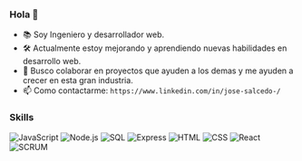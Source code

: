 
### Hola 👋


- 📚 Soy Ingeniero y desarrollador web.
- 🛠 Actualmente estoy mejorando y aprendiendo nuevas habilidades en desarrollo web.
- 🔎 Busco colaborar en proyectos que ayuden a los demas y me ayuden a crecer en esta gran industria.
- 📫 Como contactarme: `https://www.linkedin.com/in/jose-salcedo-/`


### Skills
![JavaScript](https://img.shields.io/badge/-JavaScript-000?&logo=JavaScript)
![Node.js](https://img.shields.io/badge/-Node.js-000?&logo=Node.js)
![SQL](https://img.shields.io/badge/-SQL-000?&logo=MySQL)
![Express](https://img.shields.io/badge/-Express-000?&logo=Express)
![HTML](https://img.shields.io/badge/-HTML-000?&logo=HTML5)
![CSS](https://img.shields.io/badge/-CSS-000?&logo=CSS3)
![React](https://img.shields.io/badge/-React-000?&logo=React)
![SCRUM](https://img.shields.io/badge/-SCRUM-000?&logo=)

